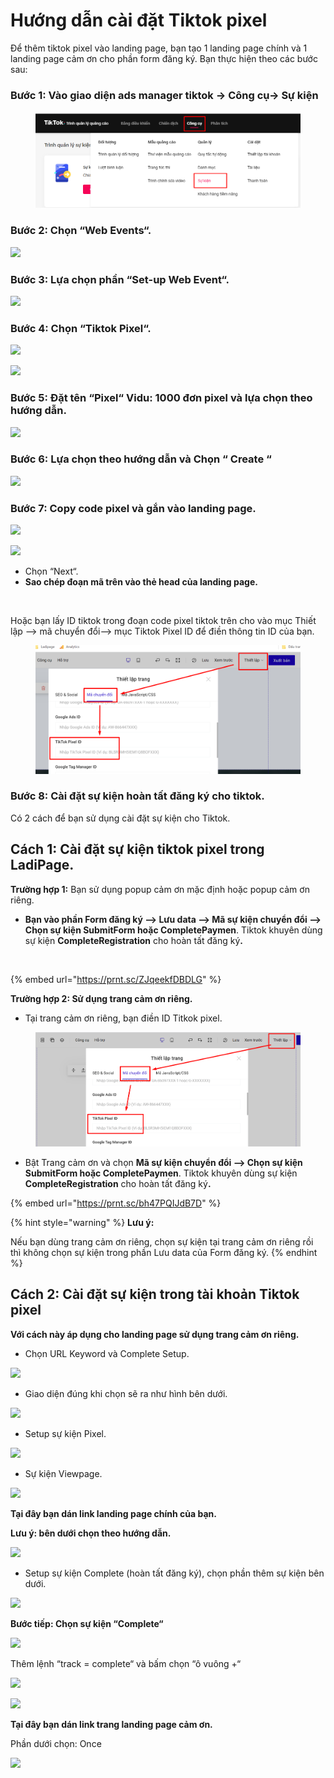 # Hướng dẫn cài đặt Tiktok pixel



Để thêm tiktok pixel vào landing page, bạn tạo 1 landing page chính và 1 landing page cảm ơn cho phần form đăng ký. Bạn thực hiện theo các bước sau:&#x20;

### **Bước 1: Vào giao diện ads manager tiktok -> Công cụ-> Sự kiện**

<figure><img src="../../../.gitbook/assets/image (647).png" alt=""><figcaption></figcaption></figure>

### Bước 2: Chọn “Web Events“.

![](https://lh5.googleusercontent.com/6eVafMVflrGWLiMpJAlOIdfrZOFHS_8e3eNJniBoNsFD3thdqlbHHQ0V1kMt2SnVJ3dek2hdyjgVn1719q_bHUM33waD0pXiglfp0mTir-Jhwekz1xgf7d76zaJ0S4lbOL2IjBohXRoAiysaOiLCGg)

### Bước 3: Lựa chọn phần “Set-up Web Event“.

![](https://lh3.googleusercontent.com/elZEBocgEW3mLNfCaE7HdWkcwxUr9JHvXZUlUemqXhwqEkWKyIpJym2TFRiqbV_qzrjQWOTC7D2qyTIyg4izmCOUjMLTIvT3R-f9Pv5qSFowUzsnpn3bIuOGaeyIJyCnWsYMgca2M3y2oCS6FfDvWQ)

### Bước 4: Chọn “Tiktok Pixel“.

![](https://lh3.googleusercontent.com/x3FrmnGPskVfth1Vt2g0TyS6TPvwWOyLwyf6OEbYOJ56WRFMjG4I5bzF3W-9Ofyr_j_Pkqosr8BLSapRL4p6LEIZTBrDkYhHf6JvvUL2vNYaZp2pQLJve1kKoHSJlFa7xm4fx6rHxRbzDQLO-3k4Yw)

![](https://lh4.googleusercontent.com/g-ph39eJKe066O-Rg83axfW8EsNa4diPMdfqe2Z2SYNJstb4ObE8lTlatK-n4Xi35N0KxycQRN2fIkeWWFAa50byY1DV4gWsmkvaoc2eq_wFxUpQuTwlfCs_cQTRtH-HXYlaJSh9JnwnyRvfXyWAIw)

### Bước 5: Đặt tên “Pixel“ Vidu: 1000 đơn pixel và lựa chọn theo hướng dẫn.

![](https://lh5.googleusercontent.com/9WBDr_yvxNVWtq92CuxlUTGaRjrstQ9NVbUelmfEi9yonuQvrbzFmMvIwziCofhyPZzd8NP1MDlSt8-HsgiNhCeOrSm_7T_vFhO8uzG0aau9UWMFxA02LSNtjqKIe_zjzGJSExLdtS6567on9p3A-g)

### Bước 6: Lựa chọn theo hướng dẫn và Chọn “ Create “

![](https://lh4.googleusercontent.com/joCfO2cvm_YDhEvvIO_Wu3ORsxKNcSacKIRIUDGI20wctTiZ5ALGFRFOVFxJOfzYHI1rsaHAyQedHoJGWsnHIpq1-DUHpgkWoQLIa4fzhKGvJknDzuxDkNMIHhu4hWHP9NqGBUvUg-DghaYFEXk9Lw)

### Bước 7: Copy code pixel và gắn vào landing page.

![](https://lh3.googleusercontent.com/FvMupGIqMmYmyLIXH9IYtIKmkBjHiyex1P6cY6-kQgZtmN6TO5Kyu2X2kiZkl7Y-YL0RaBaBUxTgqOxQySd4rz64przqCjgZxNrtinpsPJe_lN0YExM_ce8xU2QGoTyAgD8ALbQc5fT0TJrWa1dLlg)

![](https://lh3.googleusercontent.com/thDAOf67jiB2wZd3zyq4L3PirXK_s3xB_gdUzTQ8y4TFP-W3fTtSiuEPViEU17FuReUtHw5hKD9tKUj-buDt12xKO1ACe0uNMj7kJEx8aGqq50mcARLUxfe8Z8WGW75Yy4ydf6y61gYswQmJ9E9DJg)

* Chọn “Next“.
* **Sao chép đoạn mã trên vào thẻ head của landing page.**

<figure><img src="../../../.gitbook/assets/thẻ head (2).png" alt=""><figcaption></figcaption></figure>

Hoặc bạn lấy ID tiktok trong đoạn code pixel tiktok trên cho vào mục Thiết lập --> mã chuyển đổi--> mục Tiktok Pixel ID để điền thông tin ID của bạn.

<figure><img src="../../../.gitbook/assets/tiktok (2).png" alt=""><figcaption></figcaption></figure>

### Bước 8: Cài đặt sự kiện hoàn tất đăng ký cho tiktok.&#x20;

Có 2 cách để bạn sử dụng cài đặt sự kiện cho Tiktok.

## Cách 1: Cài đặt sự kiện tiktok pixel trong LadiPage.

**Trường hợp 1:** Bạn sử dụng popup cảm ơn mặc định hoặc popup cảm ơn riêng.

* **Bạn vào phần Form đăng ký --> Lưu data --> Mã sự kiện chuyển đổi    --> Chọn sự kiện SubmitForm hoặc CompletePaymen**. Tiktok khuyên dùng sự kiện **CompleteRegistration**  cho hoàn tất đăng k&#xFD;**.**

<figure><img src="../../../.gitbook/assets/lưu data.png" alt=""><figcaption></figcaption></figure>

{% embed url="https://prnt.sc/ZJqeekfDBDLG" %}

**Trường hợp 2: Sử dụng trang cảm ơn riêng.**

* Tại trang cảm ơn riêng, bạn điền ID Titkok pixel.

<figure><img src="../../../.gitbook/assets/tiktok2.png" alt=""><figcaption></figcaption></figure>

* Bật Trang cảm ơn và chọn **Mã sự kiện chuyển đổi   --> Chọn sự kiện SubmitForm hoặc CompletePaymen**. Tiktok khuyên dùng sự kiện **CompleteRegistration**  cho hoàn tất đăng k&#xFD;**.**

{% embed url="https://prnt.sc/bh47PQIJdB7D" %}

{% hint style="warning" %}
**Lưu ý:**

Nếu bạn dùng trang cảm ơn riêng, chọn sự kiện tại trang cảm ơn riêng rồi thì không chọn sự kiện trong phần Lưu data của Form đăng ký.
{% endhint %}

## **Cách 2: Cài đặt sự kiện trong tài khoản Tiktok pixel**

**Với cách này áp dụng cho landing page sử dụng trang cảm ơn riêng.**

* Chọn URL Keyword và Complete Setup.

![](https://lh6.googleusercontent.com/onJjVR8TPqOrt8ch7k28tniFv-tJfM_9Bc3BDmaaqKsWfzYc8jQfOfzt3oUcKN5pcXa8rpmq8RUeFTp1YNQz8H3t3t86lh7UjkPjQpbHDHklSyQn-BuqXON95VDia6gS0S5waybRAs6x4M2XuVAhWg)

* Giao diện đúng khi chọn sẽ ra như hình bên dưới.

![](https://lh5.googleusercontent.com/Qrv4HG0oS7tjUaaAm-iQW1RmUZ5sYXHZXppeE4HQDAo34bgptv985DvnPc-XL4AT9p1I3ZYC4RVmXKX7c8fwGsmMNKhybf9E6mVWTEiEY4DLCsfFfEUyreywmALxvA0wK9aoAIafFf_wRpt7u8B4Ow)

* Setup sự kiện Pixel.

![](https://lh5.googleusercontent.com/J2Ty7vbMugd8VxY5v9fKiUgAjxjmRilnbwUz3IEAJeBSFCQeIcpK72EFYXAS9LNev86VOcI619KhR6uR-U_xTF148Yj2iW2tXWnkU_VQdhyEkybd_koN_OXM_QV3rgbEjotTL_7T5LAn56_mm-v_mw)

* Sự kiện Viewpage.

![](https://lh3.googleusercontent.com/UIVL8yuIpGR6cCYr6pOMxZc5hs_WK37zY6blPHapZWPikAth5Osz8hyLvf2GXduuNJDLB6KMvpzBdDSCVck-jf6JGcq0wyx7y6b9OtxA9wwQdDwcbC88FQ-PwALSOUEEJXPyQDTkQSGm18_JbXX31g)

**Tại đây bạn dán link landing page chính của bạn.**

**Lưu ý: bên dưới chọn theo hướng dẫn.**

![](https://lh5.googleusercontent.com/2ICljr0bDA8JUErUr65QYdalihZALNgyrE4zF0rVfBfNIOcDxJRPtqWsSGLf5tjGaMHCrjHN0FLZZnObQd03A_sXIkZ6WGRcUFyTmLjtkzgzhVuBjdzcH9er0ixSCzehy-RHsYctHQjMvC4FFETmbQ)

* Setup sự kiện Complete (hoàn tất đăng ký), chọn phần thêm sự kiện bên dưới.

![](https://lh5.googleusercontent.com/jaFIveyUwrAMCeTpY01-tLG_GHpDzUMtWNNqKIF5hPvX0Vsl2KounojEq7Pi6qRbCiMP9SNG-fzWboE7mOthwndjxZBN0HomT0VQHc4HqG_TkU04KaDPxAlAVr0nW4Humgn-qkJe02lRyk-XxM7kJw)

**Bước tiếp: Chọn sự kiện “Complete“**

![](https://lh4.googleusercontent.com/xbdrqFoI66LY8bC6MOEwGPxxcHO4yXSsIFnpdtX7AZOUj-JI3U2hqi_1I7oHaI_xrlvL6vFFeB_VUgIZ6gU8iF20LzJHiF1PcGEx0G7GtXfRqWvTLztZg8A_rtkbhaKj90xtpmd-HVNdWC9bV2SOxg)

Thêm lệnh “track = complete“ và bấm chọn “ô vuông +“

![](https://lh5.googleusercontent.com/TgH1_CpMXFvqfIuvcO7eBJxgcdO3lXJo1QmMoGrIgHAyj7cjpvkEdC_DBq69nCUx990QyGOqelb7PFbuPyR4cGlJKyXO1_KHT22EqFy6NK6XOriNl0Hi2rbFfRDx0vWNbuXUNJkJZKhD_x34yTmo-Q)

![](https://lh3.googleusercontent.com/oENKfhVA2aQLjcJxaw3fP3HYa83cr0Y3ykd7MVWFGxeK62hz-d4GgVBFD5xPP9d7XHwJLKRwx7qFK485_MoCQuP6RD7T_2mC_jaJ6CHvEeIQ2fdi4w0nJyrO_w1W9W08QkWTOIW5MB1mVS9Aq7Hysw)

**Tại đây bạn dán link trang landing page cảm ơn.**

Phần dưới chọn: Once

![](https://lh6.googleusercontent.com/vH_DCH3TLqhKYvGMuDGh36IvwKiUwWE4iUX5UWJl672Uq5EfBtnozFHpgewgTpJVGZjzXBw-cXjUvU97X5JQFSy9jA0moOLqS4c8lwMvrxB02-91TvVrNbnG8rhLstVjDyhsIU8roKy_LccFU9JsoA)
